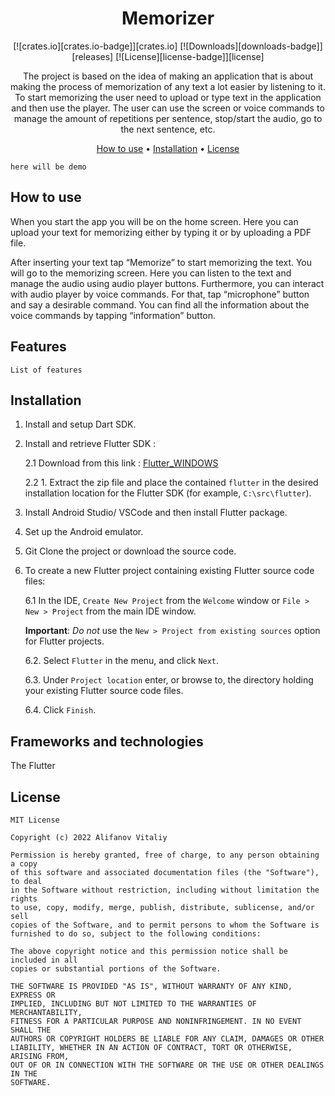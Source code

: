 <div align="center">

# Memorizer

[![crates.io][crates.io-badge]][crates.io]
[![Downloads][downloads-badge]][releases]
[![License][license-badge]][license]

The project is based on the idea of making an application that is about making the process of 
memorization of any text a lot easier by listening to it. To start memorizing the user need to 
upload or type text in the application and then use the player. The user can use the screen or 
voice commands to manage the amount of repetitions per sentence, stop/start the audio, go to the 
next sentence, etc.

[How to use](#how-to-use) •
[Installation](#installation) •
[License](#license)

</div>

`here will be demo`

## **How to use**

When you start the app you will be on the home screen. Here you can upload your text for memorizing 
either by typing it or by uploading a PDF file.

After inserting your text tap “Memorize” to start memorizing the text. You will go to the 
memorizing screen. Here you can listen to the text and manage the audio using audio player buttons. 
Furthermore, you can interact with audio player by voice commands. For that, tap “microphone” 
button and say a desirable command. You can find all the information about the voice commands 
by tapping “information” button.

## **Features**

`List of features`

## **Installation**

1. Install and setup Dart SDK.
2. Install and retrieve Flutter SDK :

   2.1 Download from this link : [Flutter_WINDOWS](https://storage.googleapis.com/flutter_infra_release/releases/stable/windows/flutter_windows_3.0.3-stable.zip)

   2.2 1. Extract the zip file and place the contained `flutter` in the desired installation 
location for the Flutter SDK (for example, `C:\src\flutter`).

3. Install Android Studio/ VSCode and then install Flutter package.
4. Set up the Android emulator.
5. Git Clone the project or download the source code.
6. To create a new Flutter project containing existing Flutter source code files:

   6.1 In the IDE, `Create New Project` from the `Welcome` window or `File > New > Project` 
from the main IDE window.

   **Important**: *Do not* use the `New > Project from existing sources` option for Flutter projects.

   6.2. Select `Flutter` in the menu, and click `Next`.

   6.3. Under `Project location` enter, or browse to, the directory holding your existing 
Flutter source code files.

   6.4. Click `Finish`.

## **Frameworks and technologies**

The Flutter

## **License**
```
MIT License

Copyright (c) 2022 Alifanov Vitaliy

Permission is hereby granted, free of charge, to any person obtaining a copy
of this software and associated documentation files (the "Software"), to deal
in the Software without restriction, including without limitation the rights
to use, copy, modify, merge, publish, distribute, sublicense, and/or sell
copies of the Software, and to permit persons to whom the Software is
furnished to do so, subject to the following conditions:

The above copyright notice and this permission notice shall be included in all
copies or substantial portions of the Software.

THE SOFTWARE IS PROVIDED "AS IS", WITHOUT WARRANTY OF ANY KIND, EXPRESS OR
IMPLIED, INCLUDING BUT NOT LIMITED TO THE WARRANTIES OF MERCHANTABILITY,
FITNESS FOR A PARTICULAR PURPOSE AND NONINFRINGEMENT. IN NO EVENT SHALL THE
AUTHORS OR COPYRIGHT HOLDERS BE LIABLE FOR ANY CLAIM, DAMAGES OR OTHER
LIABILITY, WHETHER IN AN ACTION OF CONTRACT, TORT OR OTHERWISE, ARISING FROM,
OUT OF OR IN CONNECTION WITH THE SOFTWARE OR THE USE OR OTHER DEALINGS IN THE
SOFTWARE.
```